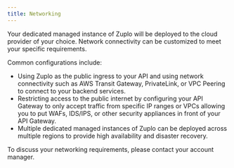 ```yaml
---
title: Networking
---
```


Your dedicated managed instance of Zuplo will be deployed to the cloud provider
of your choice. Network connectivity can be customized to meet your specific
requirements.

Common configurations include:

- Using Zuplo as the public ingress to your API and using network connectivity
  such as AWS Transit Gateway, PrivateLink, or VPC Peering to connect to your
  backend services.
- Restricting access to the public internet by configuring your API Gateway to
  only accept traffic from specific IP ranges or VPCs allowing you to put WAFs,
  IDS/IPS, or other security appliances in front of your API Gateway.
- Multiple dedicated managed instances of Zuplo can be deployed across multiple
  regions to provide high availability and disaster recovery.

To discuss your networking requirements, please contact your account manager.
